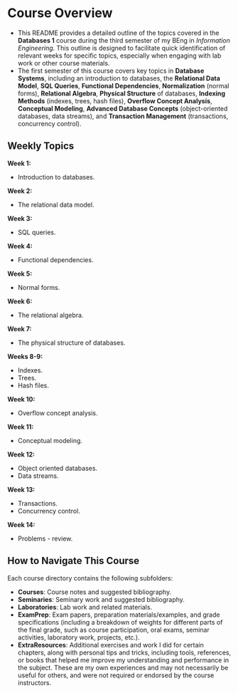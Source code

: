 # Course Overview

- This README provides a detailed outline of the topics covered in the **Databases 1** course during the third semester of my BEng in _Information Engineering_. This outline is designed to facilitate quick identification of relevant weeks for specific topics, especially when engaging with lab work or other course materials.
- The first semester of this course covers key topics in **Database Systems**, including an introduction to databases, the **Relational Data Model**, **SQL Queries**, **Functional Dependencies**, **Normalization** (normal forms), **Relational Algebra**, **Physical Structure** of databases, **Indexing Methods** (indexes, trees, hash files), **Overflow Concept Analysis**, **Conceptual Modeling**, **Advanced Database Concepts** (object-oriented databases, data streams), and **Transaction Management** (transactions, concurrency control).

## Weekly Topics

**Week 1:** 
- Introduction to databases.

**Week 2:**
- The relational data model.

**Week 3:**
-  SQL queries.

**Week 4:**
- Functional dependencies.

**Week 5:**
- Normal forms.

**Week 6:**
- The relational algebra.

**Week 7:**
- The physical structure of databases.

**Weeks 8-9:**
- Indexes.
- Trees.
- Hash files. 

**Week 10:**
- Overflow concept analysis. 

**Week 11:**
- Conceptual modeling.

**Week 12:**
- Object oriented databases.
- Data streams.

**Week 13:**
- Transactions.
- Concurrency control.

**Week 14:**
-  Problems - review. 

## How to Navigate This Course

Each course directory contains the following subfolders:

- **Courses**: Course notes and suggested bibliography.
- **Seminaries**: Seminary work and suggested bibliography.
- **Laboratories**: Lab work and related materials.
- **ExamPrep**: Exam papers, preparation materials/examples, and grade specifications (including a breakdown of weights for different parts of the final grade, such as course participation, oral exams, seminar activities, laboratory work, projects, etc.).
- **ExtraResources**: Additional exercises and work I did for certain chapters, along with personal tips and tricks, including tools, references, or books that helped me improve my understanding and performance in the subject. These are my own experiences and may not necessarily be useful for others, and were not required or endorsed by the course instructors.
